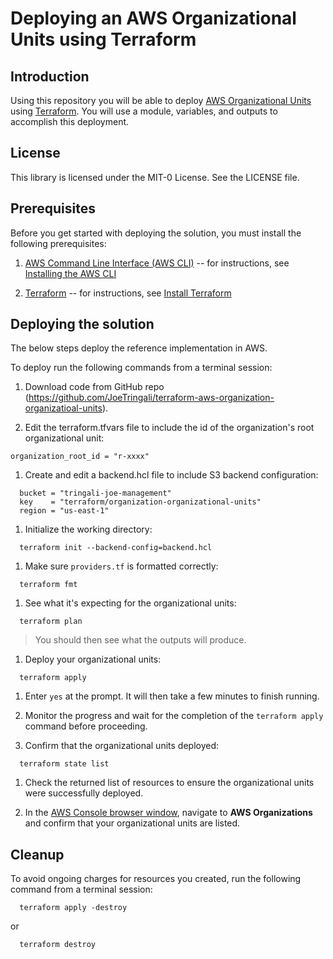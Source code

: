 # Deploying an AWS Organizational Units using Terraform

## Introduction

Using this repository you will be able to deploy [AWS Organizational Units](https://docs.aws.amazon.com/organizations/index.html) using [Terraform](https://developer.hashicorp.com/terraform/docs). You will use a module, variables, and outputs to accomplish this deployment.

## License

This library is licensed under the MIT-0 License. See the LICENSE file.

## Prerequisites

Before you get started with deploying the solution, you must install the
following prerequisites:

1. [AWS Command Line Interface (AWS CLI)](https://aws.amazon.com/cli/)
    -- for instructions, see [Installing the AWS
    CLI](https://docs.aws.amazon.com/cli/latest/userguide/cli-chap-install.html)

1.  [Terraform](https://developer.hashicorp.com/terraform/docs)
    -- for instructions, see [Install Terraform](https://developer.hashicorp.com/terraform/tutorials/aws-get-started/install-cli)

## Deploying the solution

The below steps deploy the reference implementation in AWS.

To deploy run the following commands from a
terminal session:

1.  Download code from GitHub repo 
    (<https://github.com/JoeTringali/terraform-aws-organization-organizatioal-units>).

1.  Edit the terraform.tfvars file to include the id of the organization's root organizational unit:

```
organization_root_id = "r-xxxx"
```

1. Create and edit a backend.hcl file to include S3 backend configuration:

```
  bucket = "tringali-joe-management"
  key    = "terraform/organization-organizational-units"
  region = "us-east-1"
```

1. Initialize the working directory:

```
  terraform init --backend-config=backend.hcl

```

1.  Make sure `providers.tf` is formatted correctly:

```
  terraform fmt
```

1. See what it's expecting for the organizational units:

```
  terraform plan
```
> You should then see what the outputs will produce.

1.  Deploy your organizational units:

```
  terraform apply
```

1. Enter `yes` at the prompt. It will then take a few minutes to finish running.

1. Monitor the progress and wait for the completion of the ```terraform apply``` command before
proceeding.

1. Confirm that the organizational units deployed:

```
  terraform state list
```

1. Check the returned list of resources to ensure the organizational units were successfully deployed.

1. In the [AWS Console browser window](https://aws.amazon.com/console/), navigate to **AWS Organizations** and confirm that your organizational units are listed.

## Cleanup

To avoid ongoing charges for resources you created, run the following command from a
terminal session:

```
  terraform apply -destroy 
```

or 

```
  terraform destroy
```
